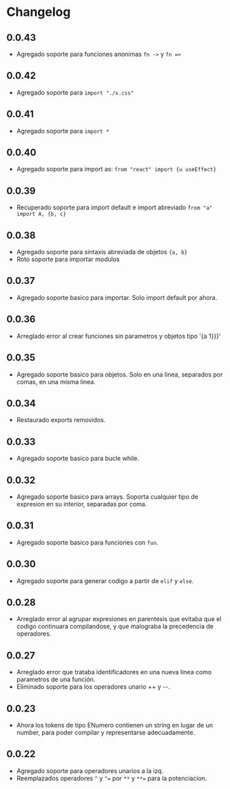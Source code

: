 # Changelog

## 0.0.43

- Agregado soporte para funciones anonimas `fn ->` y `fn =>`

## 0.0.42

- Agregado soporte para `import "./x.css"`

## 0.0.41

- Agregado soporte para `import *`

## 0.0.40

- Agregado soporte para import as: `from "react" import {u useEffect}`

## 0.0.39

- Recuperado soporte para import default e import abreviado `from "a" import A, {b, c}`

## 0.0.38

- Agregado soporte para sintaxis abreviada de objetos `{a, b}`
- Roto soporte para importar modulos

## 0.0.37

- Agregado soporte basico para importar. Solo import default por ahora.

## 0.0.36

- Arreglado error al crear funciones sin parametros y objetos tipo '{a 1}}}'

## 0.0.35

- Agregado soporte basico para objetos. Solo en una linea, separados por comas, en una misma linea.

## 0.0.34

- Restaurado exports removidos.

## 0.0.33

- Agregado soporte basico para bucle while.

## 0.0.32

- Agregado soporte basico para arrays. Soporta cualquier tipo de expresion en su interior, separadas por coma.

## 0.0.31

- Agregado soporte basico para funciones con `fun`.

## 0.0.30

- Agregado soporte para generar codigo a partir de `elif` y `else`.

## 0.0.28

- Arreglado error al agrupar expresiones en parentesis que evitaba que el codigo continuara compilandose,
  y que malograba la precedencia de operadores.

## 0.0.27

- Arreglado error que trataba identificadores en una nueva linea como parametros de una función.
- Eliminado soporte para los operadores unario ++ y --.

## 0.0.23

- Ahora los tokens de tipo ENumero contienen un string en lugar de un number,
  para poder compilar y representarse adecuadamente.

## 0.0.22

- Agregado soporte para operadores unarios a la izq.
- Reemplazados operadores `^` y `^=` por `**` y `**=` para la potenciacion.
